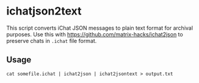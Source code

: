 # ichatjson2text

This script converts iChat JSON messages to plain text format for archival purposes. Use this with https://github.com/matrix-hacks/ichat2json to preserve chats in `.ichat` file format.


## Usage

```shell
cat somefile.ichat | ichat2json | ichat2jsontext > output.txt
```
